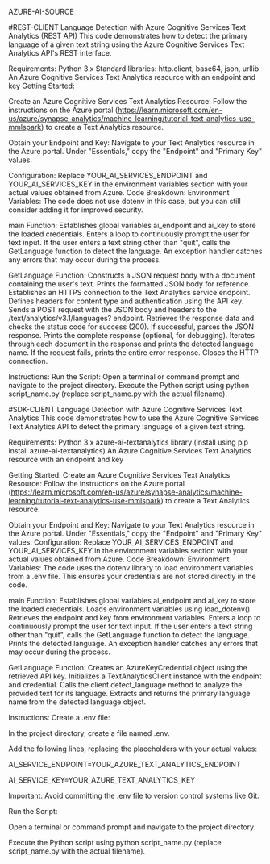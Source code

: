 AZURE-AI-SOURCE

#REST-CLIENT
Language Detection with Azure Cognitive Services Text Analytics (REST API)
This code demonstrates how to detect the primary language of a given text string using the Azure Cognitive Services Text Analytics API's REST interface.

Requirements:
Python 3.x
Standard libraries: http.client, base64, json, urllib
An Azure Cognitive Services Text Analytics resource with an endpoint and key
Getting Started:

Create an Azure Cognitive Services Text Analytics Resource:
Follow the instructions on the Azure portal (https://learn.microsoft.com/en-us/azure/synapse-analytics/machine-learning/tutorial-text-analytics-use-mmlspark) to create a Text Analytics resource.

Obtain your Endpoint and Key:
Navigate to your Text Analytics resource in the Azure portal.
Under "Essentials," copy the "Endpoint" and "Primary Key" values.

Configuration:
Replace YOUR_AI_SERVICES_ENDPOINT and YOUR_AI_SERVICES_KEY in the environment variables section with your actual values obtained from Azure.
Code Breakdown:
Environment Variables:
The code does not use dotenv in this case, but you can still consider adding it for improved security.

main Function:
Establishes global variables ai_endpoint and ai_key to store the loaded credentials.
Enters a loop to continuously prompt the user for text input.
If the user enters a text string other than "quit", calls the GetLanguage function to detect the language.
An exception handler catches any errors that may occur during the process.

GetLanguage Function:
Constructs a JSON request body with a document containing the user's text.
Prints the formatted JSON body for reference.
Establishes an HTTPS connection to the Text Analytics service endpoint.
Defines headers for content type and authentication using the API key.
Sends a POST request with the JSON body and headers to the /text/analytics/v3.1/languages? endpoint.
Retrieves the response data and checks the status code for success (200).
If successful, parses the JSON response.
Prints the complete response (optional, for debugging).
Iterates through each document in the response and prints the detected language name.
If the request fails, prints the entire error response.
Closes the HTTP connection.

Instructions:
Run the Script:
Open a terminal or command prompt and navigate to the project directory.
Execute the Python script using python script_name.py (replace script_name.py with the actual filename).

#SDK-CLIENT
Language Detection with Azure Cognitive Services Text Analytics
This code demonstrates how to use the Azure Cognitive Services Text Analytics API to detect the primary language of a given text string.

Requirements: Python 3.x
azure-ai-textanalytics library (install using pip install azure-ai-textanalytics)
An Azure Cognitive Services Text Analytics resource with an endpoint and key

Getting Started: Create an Azure Cognitive Services Text Analytics Resource: 
Follow the instructions on the Azure portal (https://learn.microsoft.com/en-us/azure/synapse-analytics/machine-learning/tutorial-text-analytics-use-mmlspark) to create a Text Analytics resource.

Obtain your Endpoint and Key: Navigate to your Text Analytics resource in the Azure portal. Under "Essentials," copy the "Endpoint" and "Primary Key" values.
Configuration: Replace YOUR_AI_SERVICES_ENDPOINT and YOUR_AI_SERVICES_KEY in the environment variables section with your actual values obtained from Azure.
Code Breakdown: 
Environment Variables: The code uses the dotenv library to load environment variables from a .env file. This ensures your credentials are not stored directly in the code.

main Function: 
Establishes global variables ai_endpoint and ai_key to store the loaded credentials. Loads environment variables using load_dotenv(). Retrieves the endpoint and key from environment variables. Enters a loop to continuously prompt the user for text input. If the user enters a text string other than "quit", calls the GetLanguage function to detect the language. Prints the detected language. An exception handler catches any errors that may occur during the process.

GetLanguage Function:
Creates an AzureKeyCredential object using the retrieved API key.
Initializes a TextAnalyticsClient instance with the endpoint and credential.
Calls the client.detect_language method to analyze the provided text for its language.
Extracts and returns the primary language name from the detected language object.

Instructions:
Create a .env file:

In the project directory, create a file named .env.

Add the following lines, replacing the placeholders with your actual values:

AI_SERVICE_ENDPOINT=YOUR_AZURE_TEXT_ANALYTICS_ENDPOINT

AI_SERVICE_KEY=YOUR_AZURE_TEXT_ANALYTICS_KEY

Important: Avoid committing the .env file to version control systems like Git.

Run the Script:

Open a terminal or command prompt and navigate to the project directory.

Execute the Python script using python script_name.py (replace script_name.py with the actual filename).
